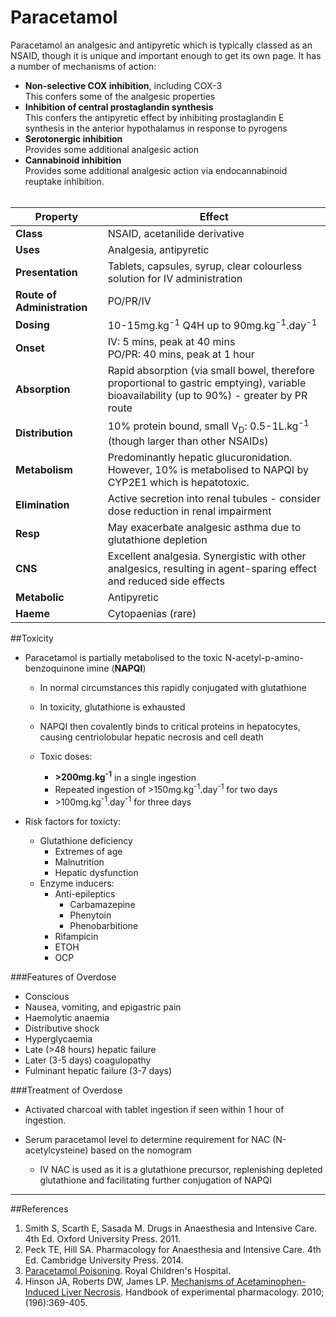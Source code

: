 # Paracetamol

Paracetamol an analgesic and antipyretic which is typically classed as an NSAID, though it is unique and important enough to get its own page. It has a number of mechanisms of action:
* **Non-selective COX inhibition**, including COX-3  
  This confers some of the analgesic properties
* **Inhibition of central prostaglandin synthesis**  
  This confers the antipyretic effect by inhibiting prostaglandin E synthesis in the anterior hypothalamus in response to pyrogens
* **Serotonergic inhibition**  
  Provides some additional analgesic action
* **Cannabinoid inhibition**  
  Provides some additional analgesic action via endocannabinoid reuptake inhibition.
<br><br>

|Property|Effect|
|--|--|
|**Class**|NSAID, acetanilide derivative
|**Uses**|Analgesia, antipyretic
|**Presentation**| Tablets, capsules, syrup, clear colourless solution for IV administration
|**Route of Administration**|PO/PR/IV
|**Dosing**|10-15mg.kg<sup>-1</sup> Q4H up to 90mg.kg<sup>-1</sup>.day<sup>-1</sup>
|**Onset**|IV: 5 mins, peak at 40 mins <br> PO/PR: 40 mins, peak at 1 hour
|**Absorption**|Rapid absorption (via small bowel, therefore proportional to gastric emptying), variable bioavailability (up to 90%) - greater by PR route
|**Distribution**|10% protein bound, small V<sub>D</sub>: 0.5-1L.kg<sup>-1</sup> (though larger than other NSAIDs)
|**Metabolism**|Predominantly hepatic glucuronidation. However, 10% is metabolised to NAPQI by CYP2E1 which is hepatotoxic.
|**Elimination**|Active secretion into renal tubules - consider dose reduction in renal impairment
|**Resp**|May exacerbate analgesic asthma due to glutathione depletion
|**CNS**|Excellent analgesia. Synergistic with other analgesics, resulting in agent-sparing effect and reduced side effects
|**Metabolic**|Antipyretic
|**Haeme**|Cytopaenias (rare)

##Toxicity
* Paracetamol is partially metabolised to the toxic N-acetyl-p-amino-benzoquinone imine (**NAPQI**)
  * In normal circumstances this rapidly conjugated with glutathione
  * In toxicity,  glutathione is exhausted
  * NAPQI then covalently binds to critical proteins in hepatocytes, causing centriolobular hepatic necrosis and cell death
  
  
  * Toxic doses:
    * **>200mg.kg<sup>-1</sup>** in a single ingestion
    * Repeated ingestion of >150mg.kg<sup>-1</sup>.day<sup>-1</sup> for two days
    * \>100mg.kg<sup>-1</sup>.day<sup>-1</sup> for three days

* Risk factors for toxicty:
  * Glutathione deficiency
    * Extremes of age
    * Malnutrition
    * Hepatic dysfunction
  * Enzyme inducers:
    * Anti-epileptics
      * Carbamazepine
      * Phenytoin
      * Phenobarbitione
    * Rifampicin
    * ETOH
    * OCP

###Features of Overdose
* Conscious
* Nausea, vomiting, and epigastric pain
* Haemolytic anaemia
* Distributive shock
* Hyperglycaemia
* Late (>48 hours) hepatic failure
* Later (3-5 days) coagulopathy
* Fulminant hepatic failure (3-7 days)

###Treatment of Overdose
* Activated charcoal with tablet ingestion if seen within 1 hour of ingestion.


* Serum paracetamol level to determine requirement for NAC (N-acetylcysteine) based on the nomogram
  * IV NAC is used as it is a glutathione precursor, replenishing depleted glutathione and facilitating further conjugation of NAPQI

---
##References
1. Smith S, Scarth E, Sasada M. Drugs in Anaesthesia and Intensive Care. 4th Ed. Oxford University Press. 2011.
2. Peck TE, Hill SA. Pharmacology for Anaesthesia and Intensive Care. 4th Ed. Cambridge University Press. 2014.  
3. [Paracetamol Poisoning](http://www.rch.org.au/clinicalguide/guideline_index/Paracetamol_Poisoning/). Royal Children's Hospital.
4. Hinson JA, Roberts DW, James LP. [Mechanisms of Acetaminophen-Induced Liver Necrosis](https://www.ncbi.nlm.nih.gov/pmc/articles/PMC2836803/). Handbook of experimental pharmacology. 2010;(196):369-405.
